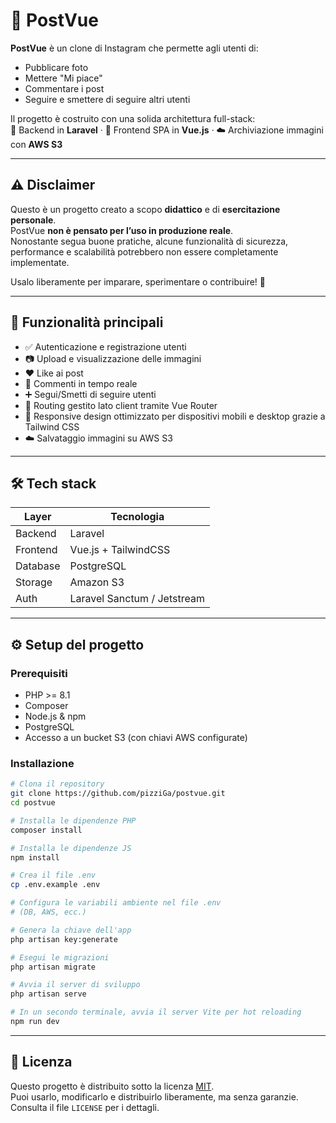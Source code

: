 # 📸 PostVue

**PostVue** è un clone di Instagram che permette agli utenti di:
- Pubblicare foto
- Mettere "Mi piace"
- Commentare i post
- Seguire e smettere di seguire altri utenti

Il progetto è costruito con una solida architettura full-stack:  
🔧 Backend in **Laravel** · 🎨 Frontend SPA in **Vue.js** · ☁️ Archiviazione immagini con **AWS S3**

---

## ⚠️ Disclaimer

Questo è un progetto creato a scopo **didattico** e di **esercitazione personale**.  
PostVue **non è pensato per l’uso in produzione reale**.  
Nonostante segua buone pratiche, alcune funzionalità di sicurezza, performance e scalabilità potrebbero non essere completamente implementate.

Usalo liberamente per imparare, sperimentare o contribuire! 🚀

---

## 🚀 Funzionalità principali

- ✅ Autenticazione e registrazione utenti
- 📷 Upload e visualizzazione delle immagini
- ❤️ Like ai post
- 💬 Commenti in tempo reale
- ➕ Segui/Smetti di seguire utenti
- 🔄 Routing gestito lato client tramite Vue Router
- 📱 Responsive design ottimizzato per dispositivi mobili e desktop grazie a Tailwind CSS
- ☁️ Salvataggio immagini su AWS S3

---

## 🛠️ Tech stack

| Layer       | Tecnologia                  |
|-------------|-----------------------------|
| Backend     | Laravel                     |
| Frontend    | Vue.js + TailwindCSS        |
| Database    | PostgreSQL                  |
| Storage     | Amazon S3                   |
| Auth        | Laravel Sanctum / Jetstream |

---

## ⚙️ Setup del progetto

### Prerequisiti

- PHP >= 8.1
- Composer
- Node.js & npm
- PostgreSQL
- Accesso a un bucket S3 (con chiavi AWS configurate)

### Installazione

```bash
# Clona il repository
git clone https://github.com/pizziGa/postvue.git
cd postvue

# Installa le dipendenze PHP
composer install

# Installa le dipendenze JS
npm install

# Crea il file .env
cp .env.example .env

# Configura le variabili ambiente nel file .env
# (DB, AWS, ecc.)

# Genera la chiave dell'app
php artisan key:generate

# Esegui le migrazioni
php artisan migrate

# Avvia il server di sviluppo
php artisan serve

# In un secondo terminale, avvia il server Vite per hot reloading
npm run dev

```
---
## 📄 Licenza

Questo progetto è distribuito sotto la licenza [MIT](LICENSE).  
Puoi usarlo, modificarlo e distribuirlo liberamente, ma senza garanzie.  
Consulta il file `LICENSE` per i dettagli.
